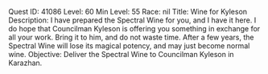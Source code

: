 Quest ID: 41086
Level: 60
Min Level: 55
Race: nil
Title: Wine for Kyleson
Description: I have prepared the Spectral Wine for you, and I have it here. I do hope that Councilman Kyleson is offering you something in exchange for all your work. Bring it to him, and do not waste time. After a few years, the Spectral Wine will lose its magical potency, and may just become normal wine.
Objective: Deliver the Spectral Wine to Councilman Kyleson in Karazhan.
